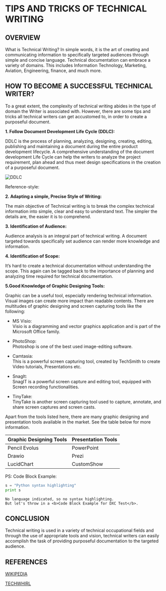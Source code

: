 ﻿
# TIPS AND TRICKS OF TECHNICAL WRITING

## OVERVIEW

What is Technical Writing? In simple words, it is the art of creating and communicating information to specifically targeted audiences through simple and concise language. Technical documentation can embrace a variety of domains. This includes Information Technology, Marketing, Aviation, Engineering, finance, and much more.

## HOW TO BECOME A SUCCESSFUL TECHNICAL WRITER?

To a great extent, the complexity of technical writing abides in the type of domain the Writer is associated with. However, there are some tips and tricks all technical writers can get accustomed to, in order to create a purposeful document. 

**1. Follow Document Development Life Cycle (DDLC):**

DDLC is the process of planning, analyzing, designing, creating, editing, publishing and maintaining a document during the entire product development lifecycle. A comprehensive understanding of the document development Life Cycle can help the writers to analyze the project requirement, plan ahead and thus meet design specifications in the creation of a purposeful document.

![DDLC](DDLC-Phases[1].jpg)


Reference-style: 


**2. Adapting a simple, Precise Style of Writing:**

The main objective of Technical writing is to break the complex technical information into simple, clear and easy to understand text. The simpler the details are, the easier it is to comprehend.

**3. Identification of Audience:**

Audience analysis is an integral part of technical writing. A document targeted towards specifically set audience can render more knowledge and information.

**4. Identification of Scope:**

It’s hard to create a technical documentation without understanding the scope. This again can be tagged back to the importance of planning and analyzing time required for technical documentation.

**5.Good Knowledge of Graphic Designing Tools:**   

Graphic can be a useful tool, especially rendering technical information. Visual images can create more impact than readable contents. There are multitudes of graphic designing and screen capturing tools like the following:

* MS Visio:  
Visio is a diagramming and vector graphics application and is part of the Microsoft Office family.

* PhotoShop:  
Photoshop is one of the best used image-editing software.

* Camtasia:  
This is a powerful screen capturing tool, created by TechSmith to create Video tutorials, Presentations etc.

* SnagIt:  
SnagIT is a powerful screen capture and editing tool, equipped with Screen recording functionalities.

* TinyTake:  
TinyTake is another screen capturing tool used to capture, annotate, and share screen captures and screen casts.


Apart from the tools listed here, there are many graphic designing and presentation tools available in the market. See the table below for more information.  

Graphic Designing Tools | Presentation Tools
------------ | -------------
Pencil Evolus | PowerPoint
Drawio | Prezi
LucidChart | CustomShow

PS: Code Block Example:
```python
s = "Python syntax highlighting"
print s
```
 
```
No language indicated, so no syntax highlighting. 
But let's throw in a <b>Code Block Example for DXC Test</b>.
```


## CONCLUSION
Technical writing is used in a variety of technical occupational fields and through the use of appropriate tools and vision, technical writers can easily accomplish the task of providing purposeful documentation to the targeted audience. 

## REFERENCES
[WIKIPEDIA](https://en.wikipedia.org/wiki/Technical_writing)

[TECHWHIRL](https://techwhirl.com/what-is-technical-writing/)
